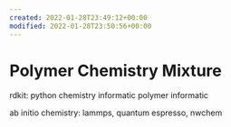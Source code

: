 ```yaml
---
created: 2022-01-28T23:49:12+00:00
modified: 2022-01-28T23:50:56+00:00
---
```


# Polymer Chemistry Mixture

rdkit: python chemistry informatic
polymer informatic

ab initio chemistry:
lammps, quantum espresso, nwchem
